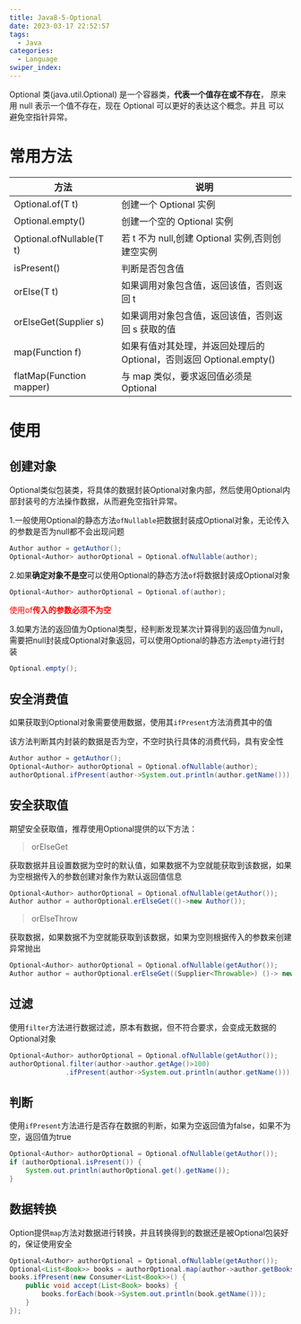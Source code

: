 ```yaml
---
title: Java8-5-Optional
date: 2023-03-17 22:52:57
tags: 
  - Java
categories: 
  - Language
swiper_index: 
---
```


Optional 类(java.util.Optional) 是一个容器类，**代表一个值存在或不存在**， 原来用 null 表示一个值不存在，现在 Optional 可以更好的表达这个概念。并且 可以避免空指针异常。  

# 常用方法

| 方法                     | 说明                                                         |
| ------------------------ | ------------------------------------------------------------ |
| Optional.of(T t)         | 创建一个 Optional 实例                                       |
| Optional.empty()         | 创建一个空的 Optional 实例                                   |
| Optional.ofNullable(T t) | 若 t 不为 null,创建 Optional 实例,否则创建空实例             |
| isPresent()              | 判断是否包含值                                               |
| orElse(T t)              | 如果调用对象包含值，返回该值，否则返回 t                      |
| orElseGet(Supplier s)    | 如果调用对象包含值，返回该值，否则返回 s 获取的值            |
| map(Function f)          | 如果有值对其处理，并返回处理后的Optional，否则返回 Optional.empty() |
| flatMap(Function mapper) | 与 map 类似，要求返回值必须是Optional                        |

# 使用

## 创建对象

Optional类似包装类，将具体的数据封装Optional对象内部，然后使用Optional内部封装号的方法操作数据，从而避免空指针异常。 

1.一般使用Optional的静态方法`ofNullable`把数据封装成Optional对象，无论传入的参数是否为null都不会出现问题 

```java
Author author = getAuthor();
Optional<Author> authorOptional = Optional.ofNullable(author);
```

2.如果**确定对象不是空**可以使用Optional的静态方法`of`将数据封装成Optional对象 

```java
Optional<Author> authorOptional = Optional.of(author);
```

<font color="red">使用of**传入的参数必须不为空** </font>

3.如果方法的返回值为Optional类型，经判断发现某次计算得到的返回值为null，需要把null封装成Optional对象返回，可以使用Optional的静态方法`empty`进行封装 

```java
Optional.empty();
```

## 安全消费值

如果获取到Optional对象需要使用数据，使用其`ifPresent`方法消费其中的值

该方法判断其内封装的数据是否为空，不空时执行具体的消费代码，具有安全性

```java
Author author = getAuthor();
Optional<Author> authorOptional = Optional.ofNullable(author);
authorOptional.ifPresent(author->System.out.println(author.getName()));
```

## 安全获取值

 期望安全获取值，推荐使用Optional提供的以下方法： 

> orElseGet

获取数据并且设置数据为空时的默认值，如果数据不为空就能获取到该数据，如果为空根据传入的参数创建对象作为默认返回值信息

```java
Optional<Author> authorOptional = Optional.ofNullable(getAuthor());
Author author = authorOptional.erElseGet(()->new Author());
```

> orElseThrow 

 获取数据，如果数据不为空就能获取到该数据，如果为空则根据传入的参数来创建异常抛出 

```java
Optional<Author> authorOptional = Optional.ofNullable(getAuthor());
Author author = authorOptional.erElseGet((Supplier<Throwable>) ()-> new RuntimeException("author is null"));
```

## 过滤

使用`filter`方法进行数据过滤，原本有数据，但不符合要求，会变成无数据的Optional对象 

```java
Optional<Author> authorOptional = Optional.ofNullable(getAuthor());
authorOptional.filter(author->author.getAge()>100)
              .ifPresent(author->System.out.println(author.getName()));
```

## 判断

 使用`ifPresent`方法进行是否存在数据的判断，如果为空返回值为false，如果不为空，返回值为true

```java
Optional<Author> authorOptional = Optional.ofNullable(getAuthor());
if (authorOptional.isPresent()) {
    System.out.println(authorOptional.get().getName());
}

```

## 数据转换

 Option提供`map`方法对数据进行转换，并且转换得到的数据还是被Optional包装好的，保证使用安全 

```java
Optional<Author> authorOptional = Optional.ofNullable(getAuthor());
Optional<List<Book>> books = authorOptional.map(author->author.getBooks());
books.ifPresent(new Consumer<List<Book>>() {
    public void accept(List<Book> books) {
        books.forEach(book->System.out.println(book.getName()));
    }
});
```

